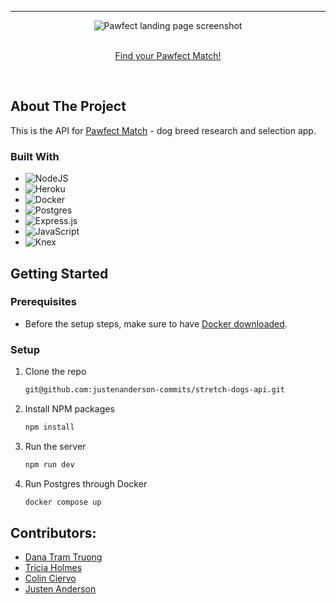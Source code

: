 <!-- PROJECT LOGO -->
---

  <div align="center">
  <img  src="https://user-images.githubusercontent.com/104015966/211455531-df54b6ef-5243-46ab-8b12-01e31b4874e2.png" alt="Pawfect landing page screenshot" />
</div>
<br />
<p align="center">
<a href="https://pawfect-match.vercel.app/">Find your Pawfect Match!</a> 
</p>
<br />


<!-- ABOUT THE PROJECT -->
## About The Project

This is the API for [Pawfect Match](https://github.com/Mrcolin99/stretch-dogs) - dog breed research and selection app.

### Built With

* ![NodeJS][NodeJS]
* ![Heroku][Heroku]
* ![Docker][Docker]
* ![Postgres][Postgres]
* ![Express.js][Express.js]
* ![JavaScript][JavaScript]
* ![Knex](https://user-images.githubusercontent.com/104015966/211458436-b55127e5-bec4-4c90-a85d-26deca524150.png)


<!-- GETTING STARTED -->
## Getting Started

### Prerequisites
* Before the setup steps, make sure to have [Docker downloaded](https://docs.docker.com/get-docker/).

### Setup
1. Clone the repo
   ```sh
   git@github.com:justenanderson-commits/stretch-dogs-api.git
   ```
2. Install NPM packages
   ```sh
   npm install
   ```
3. Run the server
   ```sh
   npm run dev
   ```
4. Run Postgres through Docker
   ```sh
   docker compose up
   ```

## Contributors:
- [Dana Tram Truong](https://github.com/tramtram1130)
- [Tricia Holmes](https://github.com/tricia-holmes)
- [Colin Ciervo](https://github.com/Mrcolin99)
- [Justen Anderson](https://github.com/justenanderson-commits)

<!-- MARKDOWN LINKS & IMAGES -->
<!-- https://www.markdownguide.org/basic-syntax/#reference-style-links -->
[Docker]: https://img.shields.io/badge/docker-%230db7ed.svg?style=for-the-badge&logo=docker&logoColor=white
[React.js]: https://img.shields.io/badge/React-20232A?style=for-the-badge&logo=react&logoColor=61DAFB
[NodeJS]: https://img.shields.io/badge/node.js-6DA55F?style=for-the-badge&logo=node.js&logoColor=white
[Express.js]: https://img.shields.io/badge/express.js-%23404d59.svg?style=for-the-badge&logo=express&logoColor=%2361DAFB
[Postgres]: https://img.shields.io/badge/postgres-%23316192.svg?style=for-the-badge&logo=postgresql&logoColor=white
[Heroku]: https://img.shields.io/badge/heroku-%23430098.svg?style=for-the-badge&logo=heroku&logoColor=white
[JavaScript]: https://img.shields.io/badge/javascript-%23323330.svg?style=for-the-badge&logo=javascript&logoColor=%23F7DF1E
